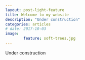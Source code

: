 ```yaml
---
layout: post-light-feature
title: Welcome to my website
description: "Under construction"
categories: articles
# date: 2017-10-03
image: 
        feature: soft-trees.jpg
---
```

Under construction


